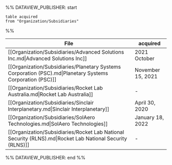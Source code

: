%% DATAVIEW_PUBLISHER: start
```
table acquired 
from "Organization/Subsidiaries"
```
%%

| File                                                                                                      | acquired          |
| --------------------------------------------------------------------------------------------------------- | ----------------- |
| [[Organization/Subsidiaries/Advanced Solutions Inc.md\|Advanced Solutions Inc]]                           | 2021 October      |
| [[Organization/Subsidiaries/Planetary Systems Corporation (PSC).md\|Planetary Systems Corporation (PSC)]] | November 15, 2021 |
| [[Organization/Subsidiaries/Rocket Lab Australia.md\|Rocket Lab Australia]]                               | \-                |
| [[Organization/Subsidiaries/Sinclair Interplanetary.md\|Sinclair Interplanetary]]                         | April 30, 2020    |
| [[Organization/Subsidiaries/SolAero Technologies.md\|SolAero Technologies]]                               | January 18, 2022  |
| [[Organization/Subsidiaries/Rocket Lab National Security (RLNS).md\|Rocket Lab National Security (RLNS)]] | \-                |

%% DATAVIEW_PUBLISHER: end %%
